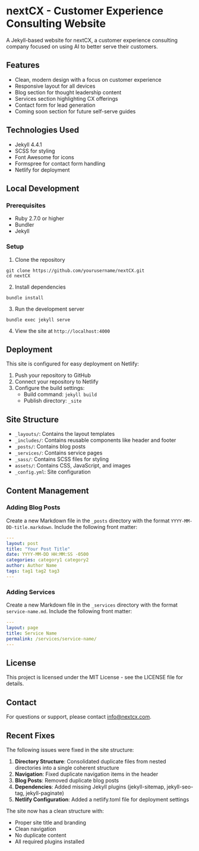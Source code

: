 # nextCX - Customer Experience Consulting Website

A Jekyll-based website for nextCX, a customer experience consulting company focused on using AI to better serve their customers.

## Features

- Clean, modern design with a focus on customer experience
- Responsive layout for all devices
- Blog section for thought leadership content
- Services section highlighting CX offerings
- Contact form for lead generation
- Coming soon section for future self-serve guides

## Technologies Used

- Jekyll 4.4.1
- SCSS for styling
- Font Awesome for icons
- Formspree for contact form handling
- Netlify for deployment

## Local Development

### Prerequisites

- Ruby 2.7.0 or higher
- Bundler
- Jekyll

### Setup

1. Clone the repository
```
git clone https://github.com/yourusername/nextCX.git
cd nextCX
```

2. Install dependencies
```
bundle install
```

3. Run the development server
```
bundle exec jekyll serve
```

4. View the site at `http://localhost:4000`

## Deployment

This site is configured for easy deployment on Netlify:

1. Push your repository to GitHub
2. Connect your repository to Netlify
3. Configure the build settings:
   - Build command: `jekyll build`
   - Publish directory: `_site`

## Site Structure

- `_layouts/`: Contains the layout templates
- `_includes/`: Contains reusable components like header and footer
- `_posts/`: Contains blog posts
- `_services/`: Contains service pages
- `_sass/`: Contains SCSS files for styling
- `assets/`: Contains CSS, JavaScript, and images
- `_config.yml`: Site configuration

## Content Management

### Adding Blog Posts

Create a new Markdown file in the `_posts` directory with the format `YYYY-MM-DD-title.markdown`. Include the following front matter:

```yaml
---
layout: post
title: "Your Post Title"
date: YYYY-MM-DD HH:MM:SS -0500
categories: category1 category2
author: Author Name
tags: tag1 tag2 tag3
---
```

### Adding Services

Create a new Markdown file in the `_services` directory with the format `service-name.md`. Include the following front matter:

```yaml
---
layout: page
title: Service Name
permalink: /services/service-name/
---
```

## License

This project is licensed under the MIT License - see the LICENSE file for details.

## Contact

For questions or support, please contact [info@nextcx.com](mailto:info@nextcx.com).

## Recent Fixes

The following issues were fixed in the site structure:

1. **Directory Structure**: Consolidated duplicate files from nested directories into a single coherent structure
2. **Navigation**: Fixed duplicate navigation items in the header
3. **Blog Posts**: Removed duplicate blog posts
4. **Dependencies**: Added missing Jekyll plugins (jekyll-sitemap, jekyll-seo-tag, jekyll-paginate)
5. **Netlify Configuration**: Added a netlify.toml file for deployment settings

The site now has a clean structure with:
- Proper site title and branding
- Clean navigation
- No duplicate content
- All required plugins installed 
